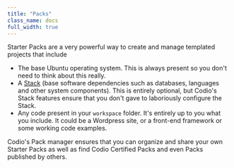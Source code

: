 ```yaml
---
title: "Packs"
class_name: docs
full_width: true
---
```


Starter Packs are a very powerful way to create and manage templated projects that include

- The base Ubuntu operating system. This is always present so you don't need to think about this really.
- A [Stack]() (base software dependencies such as databases, languages and other system components). This is entirely optional, but Codio's Stack features ensure that you don't gave to laboriously configure the Stack.
- Any code present in your `workspace` folder. It's entirely up to you what you include. It could be a Wordpress site, or a front-end framework or some working code examples.

Codio's Pack manager ensures that you can organize and share your own Starter Packs as well as find Codio Certified Packs and even Packs published by others.

